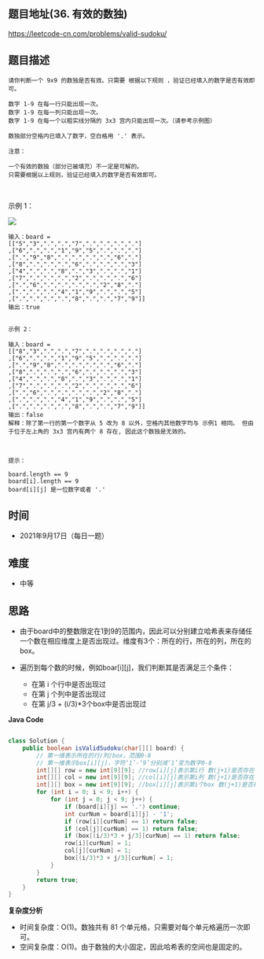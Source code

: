 
## 题目地址(36. 有效的数独)

https://leetcode-cn.com/problems/valid-sudoku/

## 题目描述

```
请你判断一个 9x9 的数独是否有效。只需要 根据以下规则 ，验证已经填入的数字是否有效即可。

数字 1-9 在每一行只能出现一次。
数字 1-9 在每一列只能出现一次。
数字 1-9 在每一个以粗实线分隔的 3x3 宫内只能出现一次。（请参考示例图）

数独部分空格内已填入了数字，空白格用 '.' 表示。

注意：

一个有效的数独（部分已被填充）不一定是可解的。
只需要根据以上规则，验证已经填入的数字是否有效即可。
```
 

示例 1：

![](https://assets.leetcode-cn.com/aliyun-lc-upload/uploads/2021/04/12/250px-sudoku-by-l2g-20050714svg.png)
```
输入：board = 
[["5","3",".",".","7",".",".",".","."]
,["6",".",".","1","9","5",".",".","."]
,[".","9","8",".",".",".",".","6","."]
,["8",".",".",".","6",".",".",".","3"]
,["4",".",".","8",".","3",".",".","1"]
,["7",".",".",".","2",".",".",".","6"]
,[".","6",".",".",".",".","2","8","."]
,[".",".",".","4","1","9",".",".","5"]
,[".",".",".",".","8",".",".","7","9"]]
输出：true


示例 2：

输入：board = 
[["8","3",".",".","7",".",".",".","."]
,["6",".",".","1","9","5",".",".","."]
,[".","9","8",".",".",".",".","6","."]
,["8",".",".",".","6",".",".",".","3"]
,["4",".",".","8",".","3",".",".","1"]
,["7",".",".",".","2",".",".",".","6"]
,[".","6",".",".",".",".","2","8","."]
,[".",".",".","4","1","9",".",".","5"]
,[".",".",".",".","8",".",".","7","9"]]
输出：false
解释：除了第一行的第一个数字从 5 改为 8 以外，空格内其他数字均与 示例1 相同。 但由于位于左上角的 3x3 宫内有两个 8 存在, 因此这个数独是无效的。

 

提示：

board.length == 9
board[i].length == 9
board[i][j] 是一位数字或者 '.'
```

## 时间

- 2021年9月17日（每日一题）

## 难度

- 中等

## 思路

- 由于board中的整数限定在1到9的范围内，因此可以分别建立哈希表来存储任一个数在相应维度上是否出现过。维度有3个：所在的行，所在的列，所在的box。

- 遍历到每个数的时候，例如boar[i][j]，我们判断其是否满足三个条件：

    - 在第 i 个行中是否出现过
    - 在第 j 个列中是否出现过
    - 在第 j/3 + (i/3)*3个box中是否出现过



**Java Code**

```java

class Solution {
    public boolean isValidSudoku(char[][] board) {
        // 第一维表示所在的行/列/box，范围0-8
        // 第一维表示box[i][j]，字符‘1’-‘9’分别减‘1’变为数字0-8
        int[][] row = new int[9][9]; //row[i][j]表示第i行 数(j+1)是否存在
        int[][] col = new int[9][9]; //col[i][j]表示第i列 数(j+1)是否存在
        int[][] box = new int[9][9]; //box[i][j]表示第i个box 数(j+1)是否存在
        for (int i = 0; i < 9; i++) {
            for (int j = 0; j < 9; j++) {
                if (board[i][j] == '.') continue;
                int curNum = board[i][j] - '1';
                if (row[i][curNum] == 1) return false;
                if (col[j][curNum] == 1) return false;
                if (box[(i/3)*3 + j/3][curNum] == 1) return false;
                row[i][curNum] = 1;
                col[j][curNum] = 1;
                box[(i/3)*3 + j/3][curNum] = 1;
            }
        }
        return true;
    }
}

```


**复杂度分析**

- 时间复杂度：O(1)。数独共有 81 个单元格，只需要对每个单元格遍历一次即可。
- 空间复杂度：O(1)。由于数独的大小固定，因此哈希表的空间也是固定的。


